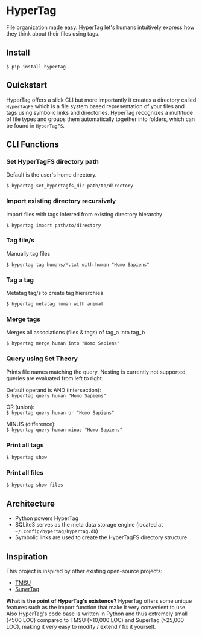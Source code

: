 # HyperTag

File organization made easy. HyperTag let's humans intuitively express how they think about their files using tags.

## Install
`$ pip install hypertag`

## Quickstart
HyperTag offers a slick CLI but more importantly it creates a directory called ```HyperTagFS``` which is a file system based representation of your files and tags using symbolic links and directories. HyperTag recognizes a multitude of file types and groups them automatically together into folders, which can be found in ```HyperTagFS```.

## CLI Functions

### Set HyperTagFS directory path
Default is the user's home directory.

```$ hypertag set_hypertagfs_dir path/to/directory```

### Import existing directory recursively
Import files with tags inferred from existing directory hierarchy

```$ hypertag import path/to/directory```

### Tag file/s
Manually tag files

```$ hypertag tag humans/*.txt with human "Homo Sapiens"```

### Tag a tag
Metatag tag/s to create tag hierarchies

```$ hypertag metatag human with animal```

### Merge tags
Merges all associations (files & tags) of tag_a into tag_b

```$ hypertag merge human into "Homo Sapiens"```

### Query using Set Theory
Prints file names matching the query. Nesting is currently not supported, queries are evaluated from left to right.

Default operand is AND (intersection): <br>
```$ hypertag query human "Homo Sapiens"```

OR (union): <br>
```$ hypertag query human or "Homo Sapiens"```

MINUS (difference): <br>
```$ hypertag query human minus "Homo Sapiens"```

### Print all tags

```$ hypertag show```

### Print all files

```$ hypertag show files```

## Architecture
- Python powers HyperTag
- SQLite3 serves as the meta data storage engine (located at `~/.config/hypertag/hypertag.db`)
- Symbolic links are used to create the HyperTagFS directory structure

## Inspiration
This project is inspired by other existing open-source projects:
- [TMSU](https://github.com/oniony/TMSU)
- [SuperTag](https://github.com/amoffat/supertag)

**What is the point of HyperTag's existence?** HyperTag offers some unique features such as the import function that make it very convenient to use. Also HyperTag's code base is written in Python and thus extremely small (<500 LOC) compared to TMSU (>10,000 LOC) and SuperTag (>25,000 LOC), making it very easy to modify / extend / fix it yourself.
